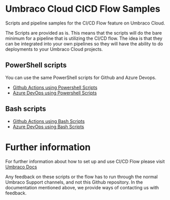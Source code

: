 # Umbraco Cloud CICD Flow Samples
Scripts and pipeline samples for the CI/CD Flow feature on Umbraco Cloud.

The Scripts are provided as is. This means that the scripts will do the bare minimum for a pipeline that is utilizing the CI/CD flow.
The idea is that they can be integrated into your own pipelines so they will have the ability to do deployments to your Umbraco Cloud projects.

## PowerShell scripts
You can use the same PowerShell scripts for Github and Azure Devops.

- [Github Actions using Powershell Scripts](/powershell/github/readme.md)
- [Azure DevOps using Powershell Scripts](/powershell/azuredevops/readme.md)

## Bash scripts

- [Github Actions using Bash Scripts](/bash/github/readme.md)
- [Azure DevOps using Bash Scripts](/bash/azuredevops/readme.md)

# Further information

For further information about how to set up and use CI/CD Flow please visit [Umbraco Docs](https://docs.umbraco.com/umbraco-cloud/set-up/project-settings/umbraco-cicd)

Any feedback on these scripts or the flow has to run through the normal Umbraco Support channels, and not this Github repository. In the documentation mentioned above, we provide ways of contacting us with feedback.
